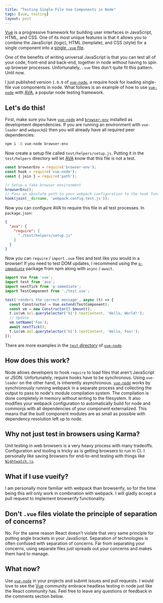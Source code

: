 ```yaml
---
title: "Testing Single-File Vue Components in Node"
tags: [vue, testing]
layout: post
---
```


[Vue] is a progressive framework for building user interfaces in JavaScript,
HTML, and CSS. One of its most unique features is that it allows you to combine
the JavaScript (logic), HTML (template), and CSS (style) for a single component
into a [single `.vue` file].

One of the benefits of writing universal JavaScript is that you can test all of
your code, front-end and back-end, together in node without having to spin up
browser processes. Unfortunately, `.vue` files don't quite fit this pattern.
Until now.

I just published version `1.0.0` of [`vue-node`], a require hook for loading
single-file vue components in node. What follows is an example of how to use
[`vue-node`] with [AVA], a popular node testing framework.

## Let's do this!

First, make sure you have [`vue-node`] and [`browser-env`] installed as
development dependencies. If you are running an environment with `vue-loader`
and `webpack@2` then you will already have all required peer dependencies:

```sh
npm i -D vue-node browser-env
```

Now create a setup file called `test/helpers/setup.js`. Putting it in the
`test/helpers` directory will let [AVA] know that this file is not a test.

```js
const browserEnv = require('browser-env');
const hook = require('vue-node');
const { join } = require('path');

// Setup a fake browser environment
browserEnv();
// Pass an absolute path to your webpack configuration to the hook function.
hook(join(__dirname, 'webpack.config.test.js'));
```

Now you can configure AVA to require this file in all test processes. In
`package.json`:

```json
{
  "ava": {
    "require": [
      "./test/helpers/setup.js"
    ]
  }
}
```

Now you can `require` / `import` `.vue` files and test like you would in a
browser! If you need to test DOM updates, I recommend using the [`p-immediate`]
package from npm along with `async` / `await`.

```js
import Vue from 'vue';
import test from 'ava';
import nextTick from 'p-immediate';
import TestComponent from './test.vue';

test('renders the correct message', async (t) => {
  const Constructor = Vue.extend(TestComponent);
  const vm = new Constructor().$mount();
  t.is(vm.$el.querySelector('h1').textContent, 'Hello, World!');
  // Update
  vm.setName('Foo');
  await nextTick();
  t.is(vm.$el.querySelector('h1').textContent, 'Hello, Foo!');
});
```

There are more examples in the [`test` directory] of [`vue-node`].

## How does this work?

Node allows developers to hook `require` to load files that aren't JavaScript or
JSON. Unfortunately, require hooks have to be synchronous. Using `vue-loader` on
the other hand, is inherently asynchronous. [`vue-node`] works by synchronously
running webpack in a separate process and collecting the output to pass to
node's module compilation system. The compilation is done completely in memory
without writing to the filesystem. It also modifies your webpack configuration
to automatically build for node and commonjs with all dependencies of your
component externalized. This means that the built component modules are as small
as possible with dependency resolution left up to node.

## Why not just test in browsers using Karma?

Unit testing in web browsers is a very heavy process with many tradeoffs.
Configuration and tooling is tricky as is getting browsers to run in CI. I
personally like saving browsers for end-to-end testing with things like
[`Nightwatch.js`].

## What if I use vueify?

I am personally more familiar with webpack than browserify, so for the time
being this will only work in combination with webpack. I will gladly accept a
pull request to implement browserify functionality.

## Don't `.vue` files violate the principle of separation of concerns?

No. For the same reason React doesn't violate that very same principle for
putting angle brackets in your JavaScript. Separation of technologies is often
confused with separation of concerns. Far from separating your concerns, using
separate files just spreads out your concerns and makes them hard to manage.

## What now?

Use [`vue-node`] in your projects and submit issues and pull requests. I would
love to see the [Vue] community embrace headless testing in node just like the
React community has. Feel free to leave any questions or feedback in the
comments section below.

[`browser-env`]: https://github.com/lukechilds/browser-env
[`Nightwatch.js`]: http://nightwatchjs.org/ "Node.js powered End-to-End testing framework"
[`p-immediate`]: https://github.com/sindresorhus/p-immediate "Returns a promise resolved in the next event loop"
[`test` directory]: https://github.com/knpwrs/vue-node/tree/master/test
[`vue-node`]: https://github.com/knpwrs/vue-node "vue-node: A require hook for loading single-file vue components in node."
[AVA]: https://github.com/avajs/ava "AVA: Futuristic Test Runner"
[single `.vue` file]: https://vuejs.org/v2/guide/single-file-components.html "Single File Components"
[Vue]: https://vuejs.org/ "Vue.js"
